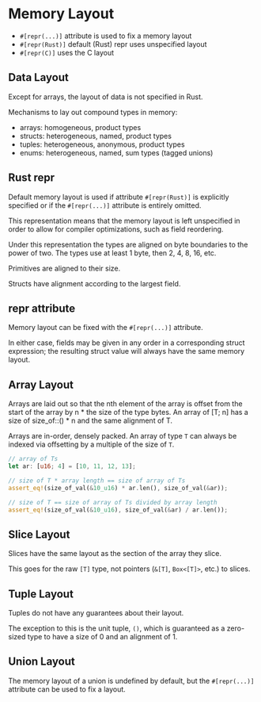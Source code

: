 # Memory Layout

- `#[repr(...)]` attribute is used to fix a memory layout
- `#[repr(Rust)]` default (Rust) repr uses unspecified layout
- `#[repr(C)]` uses the C layout




## Data Layout

Except for arrays, the layout of data is not specified in Rust.

Mechanisms to lay out compound types in memory:
- arrays: homogeneous, product types
- structs: heterogeneous, named, product types
- tuples: heterogeneous, anonymous, product types
- enums: heterogeneous, named, sum types (tagged unions)



## Rust repr

Default memory layout is used if attribute `#[repr(Rust)]` is explicitly specified or if the `#[repr(...)]` attribute is entirely omitted.

This representation means that the memory layout is left unspecified in order to allow for compiler optimizations, such as field reordering.

Under this representation the types are aligned on byte boundaries to the power of two. The types use at least 1 byte, then 2, 4, 8, 16, etc. 

Primitives are aligned to their size.

Structs have alignment according to the largest field.


## repr attribute

Memory layout can be fixed with the `#[repr(...)]` attribute.

In either case, fields may be given in any order in a corresponding struct expression; the resulting struct value will always have the same memory layout.


## Array Layout
Arrays are laid out so that the nth element of the array is offset from the start of the array by n * the size of the type bytes. An array of [T; n] has a size of size_of::<T>() * n and the same alignment of T.

Arrays are in-order, densely packed. An array of type `T` can always be indexed via offsetting by a multiple of the size of `T`.

```rust
// array of Ts
let ar: [u16; 4] = [10, 11, 12, 13];

// size of T * array length == size of array of Ts
assert_eq!(size_of_val(&10_u16) * ar.len(), size_of_val(&ar));

// size of T == size of array of Ts divided by array length
assert_eq!(size_of_val(&10_u16), size_of_val(&ar) / ar.len());
```

## Slice Layout
Slices have the same layout as the section of the array they slice.

This goes for the raw `[T]` type, not pointers (`&[T]`, `Box<[T]>`, etc.) to slices.


## Tuple Layout
Tuples do not have any guarantees about their layout.

The exception to this is the unit tuple, `()`, which is guaranteed as a zero-sized type to have a size of 0 and an alignment of 1.


## Union Layout
The memory layout of a union is undefined by default, but the `#[repr(...)]` attribute can be used to fix a layout.
